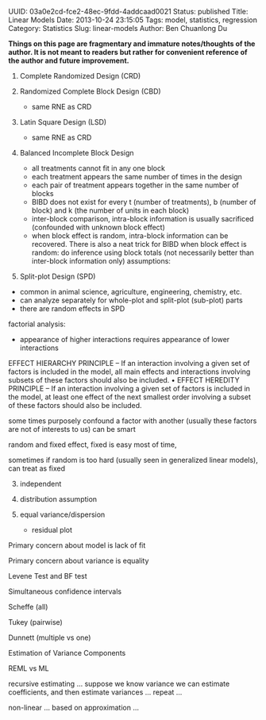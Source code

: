 UUID: 03a0e2cd-fce2-48ec-9fdd-4addcaad0021
Status: published
Title: Linear Models
Date: 2013-10-24 23:15:05
Tags: model, statistics, regression
Category: Statistics
Slug: linear-models
Author: Ben Chuanlong Du

**Things on this page are fragmentary and immature notes/thoughts of the author. It is not meant to readers but rather for convenient reference of the author and future improvement.**
 
1. Complete Randomized Design (CRD)

2. Randomized Complete Block Design (CBD)
	- same RNE as CRD
3. Latin Square Design (LSD)
	- same RNE as CRD
4. Balanced Incomplete Block Design
	- all treatments cannot fit in any one block
	- each treatment appears the same number of times in the design
	- each pair of treatment appears together in the same number of blocks
	- BIBD does not exist for every t (number of treatments), b (number of block) and k (the number of units in each block)
	- inter-block comparison, intra-block information is usually sacrificed (confounded with unknown block effect)
	- when block effect is random, intra-block information can be recovered. There is also a neat trick for BIBD when block effect is random: do inference using block totals (not necessarily better than inter-block information only)
assumptions:


5. Split-plot Design (SPD)

- common in animal science, agriculture, engineering, chemistry, etc.
- can analyze separately for whole-plot and split-plot (sub-plot) parts
- there are random effects in SPD

factorial analysis:

- appearance of higher interactions requires appearance of lower interactions

EFFECT HIERARCHY PRINCIPLE – If an interaction
involving a given set of factors is included in the model, all
main effects and interactions involving subsets of these factors
should also be included.
• EFFECT HEREDITY PRINCIPLE – If an interaction
involving a given set of factors is included in the model, at least
one effect of the next smallest order involving a subset of these
factors should also be included.



some times purposely confound a factor with another (usually these factors are not of interests to us) can be smart

random and fixed effect, fixed is easy most of time,

sometimes if random is too hard (usually seen in generalized linear models), can treat as fixed


3. independent

1. distribution assumption

2. equal variance/dispersion 
	- residual plot


Primary concern about model is lack of fit

Primary concern about variance is equality

Levene Test and BF test 

Simultaneous confidence intervals

Scheffe (all)

Tukey (pairwise)

Dunnett (multiple vs one)	


Estimation of Variance Components

REML vs ML

recursive estimating ... suppose we know variance we can estimate coefficients, and then estimate variances ... repeat ...

non-linear ... based on approximation ...
	
